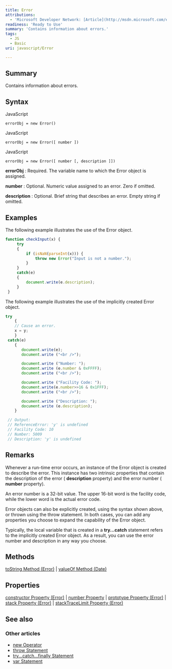 ```yaml
---
title: Error
attributions:
  - 'Microsoft Developer Network: [Article](http://msdn.microsoft.com/en-us/library/ie/dww52sbt(v=vs.94).aspx)'
readiness: 'Ready to Use'
summary: 'Contains information about errors.'
tags:
  - JS
  - Basic
uri: javascript/Error

---
```

## <span>Summary</span>

Contains information about errors.

## <span>Syntax</span>

<span class="language">JavaScript</span>

    errorObj = new Error()

<span class="language">JavaScript</span>

    errorObj = new Error([ number ])

<span class="language">JavaScript</span>

    errorObj = new Error([ number [, description ]])

**errorObj**
:   Required. The variable name to which the Error object is assigned.

**number**
:   Optional. Numeric value assigned to an error. Zero if omitted.

**description**
:   Optional. Brief string that describes an error. Empty string if omitted.

## <span>Examples</span>

The following example illustrates the use of the Error object.

``` js
function checkInput(x) {
     try
     {
         if (isNaN(parseInt(x))) {
             throw new Error("Input is not a number.");
         }
     }
     catch(e)
     {
         document.write(e.description);
     }
 }
```

The following example illustrates the use of the implicitly created Error object.

``` js
try
    {
    // Cause an error.
    x = y;
    }
 catch(e)
    {
       document.write(e);
       document.write ("<br />");

       document.write ("Number: ");
       document.write (e.number & 0xFFFF);
       document.write ("<br />");

       document.write ("Facility Code: ");
       document.write(e.number>>16 & 0x1FFF);
       document.write ("<br />");

       document.write ("Description: ");
       document.write (e.description);
    }

 // Output:
 // ReferenceError: 'y' is undefined
 // Facility Code: 10
 // Number: 5009
 // Description: 'y' is undefined
```

## <span>Remarks</span>

Whenever a run-time error occurs, an instance of the Error object is created to describe the error. This instance has two intrinsic properties that contain the description of the error ( **description** property) and the error number ( **number** property).

An error number is a 32-bit value. The upper 16-bit word is the facility code, while the lower word is the actual error code.

Error objects can also be explicitly created, using the syntax shown above, or thrown using the throw statement. In both cases, you can add any properties you choose to expand the capability of the Error object.

Typically, the local variable that is created in a **try...catch** statement refers to the implicitly created Error object. As a result, you can use the error number and description in any way you choose.

## <span>Methods</span>

[toString Method (Error)](/javascript/Error/toString) | [valueOf Method (Date)](/javascript/Date/valueOf)

## <span>Properties</span>

[constructor Property (Error)](/javascript/Error/constructor) | [number Property](/javascript/Error/description) | [prototype Property (Error)](/javascript/Error/prototype) | [stack Property (Error)](/javascript/Error/stack) | [stackTraceLimit Property (Error)](/javascript/Error/stackTraceLimit)

## <span>See also</span>

### <span>Other articles</span>

-   [new Operator](/javascript/operators/new)
-   [throw Statement](/javascript/statements/throw)
-   [try...catch...finally Statement](/javascript/statements/try_catch_finally)
-   [var Statement](/javascript/statements/var)

